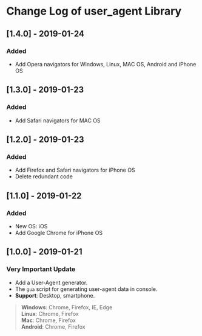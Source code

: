 # Change Log of user_agent Library

## [1.4.0] - 2019-01-24
### Added
- Add Opera navigators for Windows, Linux, MAC OS, Android and iPhone OS

## [1.3.0] - 2019-01-23
### Added
- Add Safari navigators for MAC OS

## [1.2.0] - 2019-01-23
### Added
- Add Firefox and Safari navigators for iPhone OS
- Delete redundant code

## [1.1.0] - 2019-01-22
### Added
- New OS: iOS
- Add Google Chrome for iPhone OS

## [1.0.0] - 2019-01-21
### Very Important Update
- Add a User-Agent generator.
- The `gua` script for generating user-agent data in console.
- **Support**: Desktop, smartphone.
> **Windows**: Chrome, Firefox, IE, Edge  
> **Linux**: Chrome, Firefox  
> **Mac**: Chrome, Firefox  
> **Android**: Chrome, Firefox
